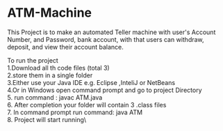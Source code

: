 # ATM-Machine
This Project is to make an automated Teller machine with user's Account Number, and Password, bank account, with that users can withdraw, deposit, and view their account balance.

To run the project\
1.Download all th code files (total 3)\
2.store them in a single folder\
3.Either use your Java IDE e.g. Eclipse ,InteliJ or NetBeans\
4.Or in Windows open command prompt and go to project Directory\
5. run command : javac ATM.java\
6. After completion your folder will contain 3 .class files\
7. In command prompt run command: java ATM\
8. Project will start running\
